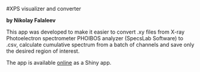 #XPS visualizer and converter

__by Nikolay Falaleev__

This app was developed to make it easier to convert .xy files from X-ray Photoelectron spectrometer PHOIBOS analyzer (SpecsLab Software) to .csv, calculate cumulative spectrum from a batch of channels and save only the desired region of interest.

The app is available [online](https://nikolasent.shinyapps.io/XPS_visualizer_and_converter/) as a Shiny app.
